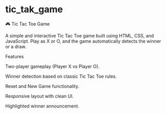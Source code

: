 # tic_tak_game


🎮 Tic Tac Toe Game

A simple and interactive Tic Tac Toe game built using HTML, CSS, and JavaScript.
Play as X or O, and the game automatically detects the winner or a draw.

Features

Two-player gameplay (Player X vs Player O).

Winner detection based on classic Tic Tac Toe rules.

Reset and New Game functionality.

Responsive layout with clean UI.

Highlighted winner announcement.
